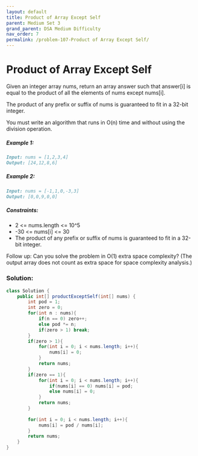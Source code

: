 ```yaml
---
layout: default
title: Product of Array Except Self
parent: Medium Set 3
grand_parent: DSA Medium Difficulty
nav_order: 7
permalink: /problem-107-Product of Array Except Self/
---
```

# Product of Array Except Self
Given an integer array nums, return an array answer such that answer[i] is equal to the product of all the elements of nums except nums[i].

The product of any prefix or suffix of nums is guaranteed to fit in a 32-bit integer.

You must write an algorithm that runs in O(n) time and without using the division operation.

##### Example 1:
```markdown
Input: nums = [1,2,3,4]
Output: [24,12,8,6]
```
##### Example 2:
```markdown
Input: nums = [-1,1,0,-3,3]
Output: [0,0,9,0,0]
```
##### Constraints:
* 2 <= nums.length <= 10^5
* -30 <= nums[i] <= 30
* The product of any prefix or suffix of nums is guaranteed to fit in a 32-bit integer.

Follow up: Can you solve the problem in O(1) extra space complexity? (The output array does not count as extra space for space complexity analysis.)

### Solution:
```java
class Solution {
    public int[] productExceptSelf(int[] nums) {
        int pod = 1;
        int zero = 0;
        for(int n : nums){
            if(n == 0) zero++;
            else pod *= n;
            if(zero > 1) break;
        }
        if(zero > 1){
            for(int i = 0; i < nums.length; i++){
                nums[i] = 0;
            }
            return nums;
        }
        if(zero == 1){
            for(int i = 0; i < nums.length; i++){
                if(nums[i] == 0) nums[i] = pod;
                else nums[i] = 0;
            }
            return nums;
        }  
        
        for(int i = 0; i < nums.length; i++){
            nums[i] = pod / nums[i];
        }
        return nums;
    }
}
```